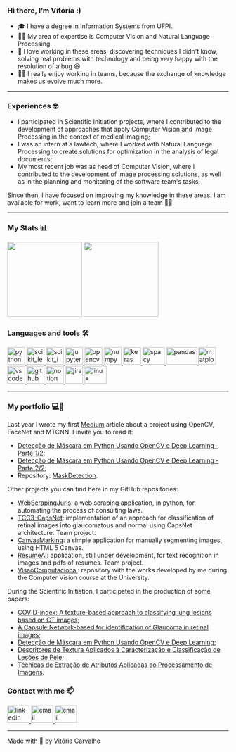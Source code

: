 ### Hi there, I’m Vitória :)

* :mortar_board: I have a degree in Information Systems from UFPI.
* :woman_technologist: My area of expertise is Computer Vision and Natural Language Processing.
* :purple_heart: I love working in these areas, discovering techniques I didn't know, solving real problems with technology and being very happy with the resolution of a bug :laughing:.
* :ok_woman: I really enjoy working in teams, because the exchange of knowledge makes us evolve much more.

---

### Experiences :nerd_face:

* I participated in Scientific Initiation projects, where I contributed to the development of approaches that apply Computer Vision and Image Processing in the context of medical imaging;
* I was an intern at a lawtech, where I worked with Natural Language Processing to create solutions for optimization in the analysis of legal documents;
* My most recent job was as head of Computer Vision, where I contributed to the development of image processing solutions, as well as in the planning and monitoring of the software team's tasks.

Since then, I have focused on improving my knowledge in these areas. I am available for work, want to learn more and join a team :purple_heart::rocket:

---

### My Stats :bar_chart:

<p>
  <img height="170em" src="https://github-readme-stats.vercel.app/api?username=VitoriaCarvalho&show_icons=true&layout=compact&theme=graywhite" />
  <img height="170em" src="https://github-readme-stats.vercel.app/api/top-langs/?username=VitoriaCarvalho&layout=compact&theme=graywhite"/>
</p>

  
### Languages and tools :hammer_and_wrench:

<p>
  <a href="https://www.python.org/" target="_blank">
    <img src="https://upload.wikimedia.org/wikipedia/commons/thumb/c/c3/Python-logo-notext.svg/768px-Python-logo-notext.svg.png" alt="python" width="40" height="40"/>
  </a>
  <a href="https://scikit-learn.org/" target="_blank">
    <img src="https://upload.wikimedia.org/wikipedia/commons/0/05/Scikit_learn_logo_small.svg" alt="scikit_learn" width="40" height="40"/>
  </a>
  <a href="https://scikit-image.org/" target="_blank">
    <img src="https://upload.wikimedia.org/wikipedia/commons/3/38/Scikit-image_logo.png" alt="scikit_image" width="40" height="40"/>
  </a>
  <a href="https://jupyter.org/" target="_blank">
    <img src="https://upload.wikimedia.org/wikipedia/commons/thumb/3/38/Jupyter_logo.svg/1200px-Jupyter_logo.svg.png" alt="jupyter" width="40" height="40"/>
  </a>
  <a href="https://opencv.org/" target="_blank">
    <img src="https://upload.wikimedia.org/wikipedia/commons/thumb/3/32/OpenCV_Logo_with_text_svg_version.svg/1200px-OpenCV_Logo_with_text_svg_version.svg.png" alt="opencv" width="40" height="40"/>
  <a href="https://numpy.org/" target="_blank">
    <img src="https://user-images.githubusercontent.com/50221806/86498201-a8bd8680-bd39-11ea-9d08-66b610a8dc01.png" alt="numpy" width="40" height="40"/>
  </a>
  <a href="https://keras.io/" target="_blank">
    <img src="https://img.stackshare.io/service/5601/keras.png" alt="keras" width="40" height="40"/>
  </a>
  <a href="https://spacy.io/" target="_blank">
    <img src="https://upload.wikimedia.org/wikipedia/commons/thumb/8/88/SpaCy_logo.svg/1200px-SpaCy_logo.svg.png" alt="spacy" width="50" height="40"/>
  </a>
  <a href="https://pandas.pydata.org/" target="_blank">
    <img src="https://upload.wikimedia.org/wikipedia/commons/thumb/e/ed/Pandas_logo.svg/1200px-Pandas_logo.svg.png" alt="pandas" width="70" height="40"/>
  </a>
  <a href="https://matplotlib.org/" target="_blank">
    <img src="https://static.javatpoint.com/tutorial/matplotlib/images/matplotlib-tutorial.png" alt="matplotlib" width="40" height="40"/>
  </a>
  <a href="https://code.visualstudio.com/" target="_blank">
    <img src="https://user-images.githubusercontent.com/33909398/116943795-ab835380-ac4a-11eb-91db-1da4365a304d.png" alt="vscode" width="40" height="40"/>
  </a>
  <a href="https://github.com/" target="_blank">
    <img src="https://github.githubassets.com/images/modules/logos_page/GitHub-Mark.png" alt="github" width="40" height="40"/>
  </a>
  <a href="https://www.notion.so/" target="_blank">
    <img src="https://produtive.me/wp-content/uploads/2019/08/notion-logo-no-background.png" alt="notion" width="40" height="40"/>
  </a>
  <a href="https://www.atlassian.com/software/jira" target="_blank">
    <img src="https://www.solarwinds.com/-/media/solarwinds/swdcv2/licensed-products/service-desk/integrations/sd-integrations-logo-jira.ashx?rev=701fbaa7f8ac4ae08e0406c8984c43e7&hash=75D4F04DE99B88DE7B2C4193F0616F1F" alt="jira" width="40" height="40"/>
  </a>
  <a href="https://www.linux.org/" target="_blank">
    <img src="https://i.pinimg.com/originals/c7/b8/11/c7b8113247fecd83bd9b5ed5bd3f34d5.png" alt="linux" width="50" height="40"/>
  </a>
<p/>
   
---

### My portfolio :computer::memo:


Last year I wrote my first [Medium](https://vitoria-carvalho.medium.com/) article about a project using OpenCV, FaceNet and MTCNN. I invite you to read it:

* [Detecção de Máscara em Python Usando OpenCV e Deep Learning - Parte 1/2](https://vitoria-carvalho.medium.com/detec%C3%A7%C3%A3o-de-m%C3%A1scara-em-python-usando-opencv-e-deep-learning-parte-1-2-92c66799934e);
* [Detecção de Máscara em Python Usando OpenCV e Deep Learning - Parte 2/2](https://vitoria-carvalho.medium.com/detec%C3%A7%C3%A3o-de-m%C3%A1scara-em-python-usando-opencv-e-deep-learning-parte-2-2-ee65644bb9d5);
* Repository: [MaskDetection](https://github.com/VitoriaCarvalho/MaskDetection).

Other projects you can find here in my GitHub repositories:

* [WebScrapingJuris](https://github.com/VitoriaCarvalho/WebScrapingJuris): a web scraping application, in python, for automating the process of consulting laws.
* [TCC3-CapsNet](https://github.com/VitoriaCarvalho/TCC3-CapsNet): implementation of an approach for classification of retinal images into glaucomatous and normal using CapsNet architecture. Team project.
* [CanvasMarking](https://github.com/VitoriaCarvalho/CanvasMarking): a simple application for manually segmenting images, using HTML 5 Canvas.
* [ResumeAI](https://github.com/Panelinha-Inc/resume-ai-api): application, still under development, for text recognition in images and pdfs of resumes. Team project.
* [VisaoComputacional](https://github.com/VitoriaCarvalho/VisaoComputacional): repository with the works developed by me during the Computer Vision course at the University.

During the Scientific Initiation, I participated in the production of some papers:

* [COVID-index: A texture-based approach to classifying lung lesions based on CT images](https://www.sciencedirect.com/science/article/abs/pii/S0031320321002703);
* [A Capsule Network-based for identification of Glaucoma in retinal images](https://ieeexplore.ieee.org/document/9219708);
* [Detecção de Máscara em Python Usando OpenCV e Deep Learning](https://sol.sbc.org.br/livros/index.php/sbc/catalog/view/76/322/578-1);
* [Descritores de Textura Aplicados à Caracterização e Classificação de Lesões de Pele](https://xsinfo.picos.ufpi.br/media/sinfo2019_artigos.pdf);
* [Técnicas de Extração de Atributos Aplicadas ao Processamento de Imagens](https://xsinfo.picos.ufpi.br/media/sinfo2019_minicursos.pdf).

### Contact with me :mailbox:

<p>
  <a href="https://www.linkedin.com/in/vitória-carvalho-90210b19a" target="_blank">
    <img src="https://image.flaticon.com/icons/png/512/174/174857.png" alt="linkedin" width="50" height="40"/>
  </a>
  <a href="mailto:vitoriiacb@gmail.com" target="_blank">
    <img src="https://cdn3.iconfinder.com/data/icons/logos-brands-3/24/logo_brand_brands_logos_gmail-512.png" alt="email" width="50" height="40"/>
  </a>
  <a href="https://vitoria-carvalho.medium.com/" target="_blank">
    <img src="https://upload.wikimedia.org/wikipedia/commons/thumb/e/ec/Medium_logo_Monogram.svg/1200px-Medium_logo_Monogram.svg.png" alt="email" width="50" height="40"/>
  </a>
</p>

---

Made with :purple_heart: by Vitória Carvalho
